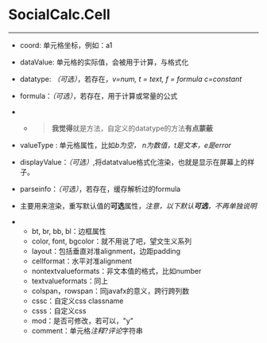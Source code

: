 # SocialCalc.Cell

------

- coord: 单元格坐标，例如：a1

- dataValue: 单元格的实际值，会被用于计算，与格式化

- datatype: *（可选）*，若存在，*v=num, t = text, f = formula c=constant*

- formula：*（可选）*，若存在，用于计算或常量的公式

- - > **我觉得**就是方法，自定义的datatype的方法**有点蒙蔽**


- valueType : 单元格属性，比如*b为空， n为数值，t是文本，e是error*
- displayValue：*（可选）*,将datatvalue格式化渲染，也就是显示在屏幕上的样子。
- parseinfo：*（可选）*，若存在，缓存解析过的formula
- 主要用来渲染，重写默认值的**可选**属性，*注意，以下默认**可选**，不再单独说明*
- - bt, br, bb, bl：边框属性
  - color, font, bgcolor：就不用说了吧，望文生义系列
  - layout：包括垂直对准alignment，边距padding
  - cellformat：水平对准alignment
  - nontextvalueformats：非文本值的格式，比如number
  - textvalueformats：同上
  - colspan，rowspan：同javafx的意义，跨行跨列数
  - cssc：自定义css classname
  - csss：自定义css
  - mod：是否可修改，若可以，"y"
  - comment：单元格*注释?评论*字符串

# 